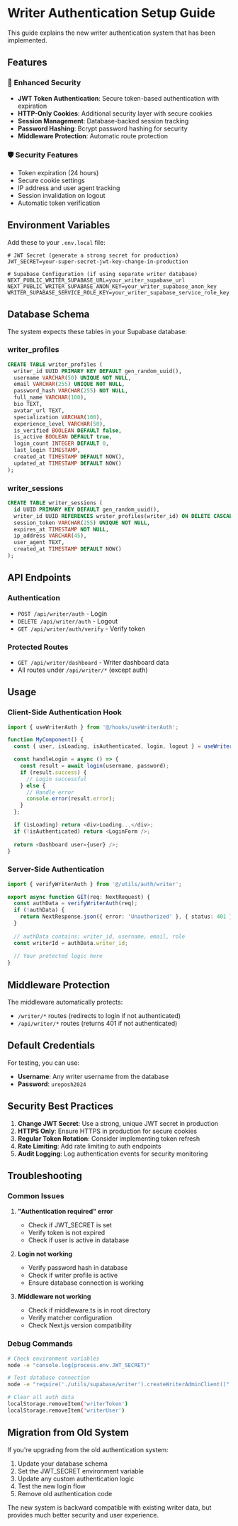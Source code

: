 # Writer Authentication Setup Guide

This guide explains the new writer authentication system that has been implemented.

## Features

### 🔐 Enhanced Security
- **JWT Token Authentication**: Secure token-based authentication with expiration
- **HTTP-Only Cookies**: Additional security layer with secure cookies
- **Session Management**: Database-backed session tracking
- **Password Hashing**: Bcrypt password hashing for security
- **Middleware Protection**: Automatic route protection

### 🛡️ Security Features
- Token expiration (24 hours)
- Secure cookie settings
- IP address and user agent tracking
- Session invalidation on logout
- Automatic token verification

## Environment Variables

Add these to your `.env.local` file:

```env
# JWT Secret (generate a strong secret for production)
JWT_SECRET=your-super-secret-jwt-key-change-in-production

# Supabase Configuration (if using separate writer database)
NEXT_PUBLIC_WRITER_SUPABASE_URL=your_writer_supabase_url
NEXT_PUBLIC_WRITER_SUPABASE_ANON_KEY=your_writer_supabase_anon_key
WRITER_SUPABASE_SERVICE_ROLE_KEY=your_writer_supabase_service_role_key
```

## Database Schema

The system expects these tables in your Supabase database:

### writer_profiles
```sql
CREATE TABLE writer_profiles (
  writer_id UUID PRIMARY KEY DEFAULT gen_random_uuid(),
  username VARCHAR(50) UNIQUE NOT NULL,
  email VARCHAR(255) UNIQUE NOT NULL,
  password_hash VARCHAR(255) NOT NULL,
  full_name VARCHAR(100),
  bio TEXT,
  avatar_url TEXT,
  specialization VARCHAR(100),
  experience_level VARCHAR(50),
  is_verified BOOLEAN DEFAULT false,
  is_active BOOLEAN DEFAULT true,
  login_count INTEGER DEFAULT 0,
  last_login TIMESTAMP,
  created_at TIMESTAMP DEFAULT NOW(),
  updated_at TIMESTAMP DEFAULT NOW()
);
```

### writer_sessions
```sql
CREATE TABLE writer_sessions (
  id UUID PRIMARY KEY DEFAULT gen_random_uuid(),
  writer_id UUID REFERENCES writer_profiles(writer_id) ON DELETE CASCADE,
  session_token VARCHAR(255) UNIQUE NOT NULL,
  expires_at TIMESTAMP NOT NULL,
  ip_address VARCHAR(45),
  user_agent TEXT,
  created_at TIMESTAMP DEFAULT NOW()
);
```

## API Endpoints

### Authentication
- `POST /api/writer/auth` - Login
- `DELETE /api/writer/auth` - Logout
- `GET /api/writer/auth/verify` - Verify token

### Protected Routes
- `GET /api/writer/dashboard` - Writer dashboard data
- All routes under `/api/writer/*` (except auth)

## Usage

### Client-Side Authentication Hook

```typescript
import { useWriterAuth } from '@/hooks/useWriterAuth';

function MyComponent() {
  const { user, isLoading, isAuthenticated, login, logout } = useWriterAuth();

  const handleLogin = async () => {
    const result = await login(username, password);
    if (result.success) {
      // Login successful
    } else {
      // Handle error
      console.error(result.error);
    }
  };

  if (isLoading) return <div>Loading...</div>;
  if (!isAuthenticated) return <LoginForm />;
  
  return <Dashboard user={user} />;
}
```

### Server-Side Authentication

```typescript
import { verifyWriterAuth } from '@/utils/auth/writer';

export async function GET(req: NextRequest) {
  const authData = verifyWriterAuth(req);
  if (!authData) {
    return NextResponse.json({ error: 'Unauthorized' }, { status: 401 });
  }
  
  // authData contains: writer_id, username, email, role
  const writerId = authData.writer_id;
  
  // Your protected logic here
}
```

## Middleware Protection

The middleware automatically protects:
- `/writer/*` routes (redirects to login if not authenticated)
- `/api/writer/*` routes (returns 401 if not authenticated)

## Default Credentials

For testing, you can use:
- **Username**: Any writer username from the database
- **Password**: `ureposh2024`

## Security Best Practices

1. **Change JWT Secret**: Use a strong, unique JWT secret in production
2. **HTTPS Only**: Ensure HTTPS in production for secure cookies
3. **Regular Token Rotation**: Consider implementing token refresh
4. **Rate Limiting**: Add rate limiting to auth endpoints
5. **Audit Logging**: Log authentication events for security monitoring

## Troubleshooting

### Common Issues

1. **"Authentication required" error**
   - Check if JWT_SECRET is set
   - Verify token is not expired
   - Check if user is active in database

2. **Login not working**
   - Verify password hash in database
   - Check if writer profile is active
   - Ensure database connection is working

3. **Middleware not working**
   - Check if middleware.ts is in root directory
   - Verify matcher configuration
   - Check Next.js version compatibility

### Debug Commands

```bash
# Check environment variables
node -e "console.log(process.env.JWT_SECRET)"

# Test database connection
node -e "require('./utils/supabase/writer').createWriterAdminClient()"

# Clear all auth data
localStorage.removeItem('writerToken')
localStorage.removeItem('writerUser')
```

## Migration from Old System

If you're upgrading from the old authentication system:

1. Update your database schema
2. Set the JWT_SECRET environment variable
3. Update any custom authentication logic
4. Test the new login flow
5. Remove old authentication code

The new system is backward compatible with existing writer data, but provides much better security and user experience. 